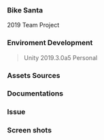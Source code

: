 ### Bike Santa

2019 Team Project



### Enviroment Development

> Unity 2019.3.0a5 Personal
>

### Assets Sources

>
>
>

### Documentations

### Issue

### Screen shots